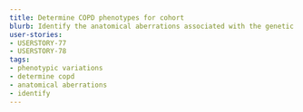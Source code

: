 ```yaml
---
title: Determine COPD phenotypes for cohort
blurb: Identify the anatomical aberrations associated with the genetic and phenotypic variations extracted by machine-learning models.
user-stories:
- USERSTORY-77
- USERSTORY-78
tags:
- phenotypic variations
- determine copd
- anatomical aberrations
- identify
---
```

